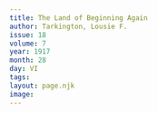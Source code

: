 ```yaml
---
title: The Land of Beginning Again
author: Tarkington, Lousie F.
issue: 18
volume: 7
year: 1917
month: 28
day: VI
tags:
layout: page.njk
image:
---
```

